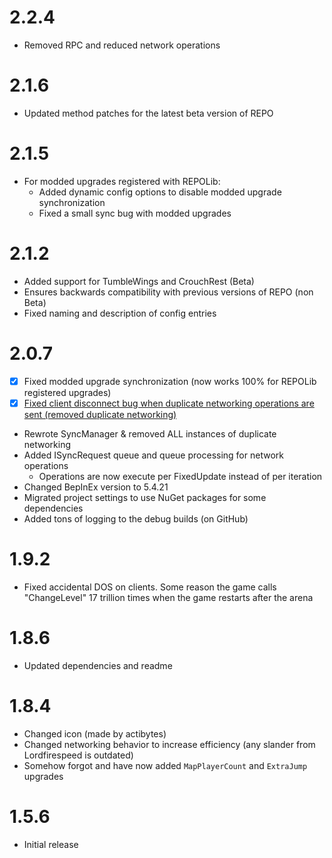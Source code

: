 # 2.2.4
- Removed RPC and reduced network operations

# 2.1.6
- Updated method patches for the latest beta version of REPO

# 2.1.5
- For modded upgrades registered with REPOLib:
  - Added dynamic config options to disable modded upgrade synchronization
  - Fixed a small sync bug with modded upgrades

# 2.1.2
- Added support for TumbleWings and CrouchRest (Beta)
- Ensures backwards compatibility with previous versions of REPO (non Beta)
- Fixed naming and description of config entries

# 2.0.7
- [x] Fixed modded upgrade synchronization (now works 100% for REPOLib registered upgrades)
- [x] [Fixed client disconnect bug when duplicate networking operations are sent (removed duplicate networking)](#2)
- Rewrote SyncManager & removed ALL instances of duplicate networking
- Added ISyncRequest queue and queue processing for network operations
  - Operations are now execute per FixedUpdate instead of per iteration
- Changed BepInEx version to 5.4.21
- Migrated project settings to use NuGet packages for some dependencies
- Added tons of logging to the debug builds (on GitHub)

# 1.9.2
- Fixed accidental DOS on clients. Some reason the game calls "ChangeLevel" 17 trillion times when the game restarts after the arena

# 1.8.6
- Updated dependencies and readme

# 1.8.4
- Changed icon (made by actibytes)
- Changed networking behavior to increase efficiency (any slander from Lordfirespeed is outdated)
- Somehow forgot and have now added `MapPlayerCount` and `ExtraJump` upgrades

# 1.5.6
- Initial release